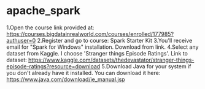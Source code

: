 # apache_spark

1.Open the course link provided at: https://courses.bigdatainrealworld.com/courses/enrolled/177985?authuser=0
2.Register and go to course: Spark Starter Kit
3.You'll receive email for "Spark for Windows" installation. Download from link.
4.Select any dataset from Kaggle. I choose 'Stranger things Episode Ratings'. Link to dataset: https://www.kaggle.com/datasets/thedevastator/stranger-things-episode-ratings?resource=download
5.Download Java for your system if you don't already have it installed. You can download it here: https://www.java.com/download/ie_manual.jsp
